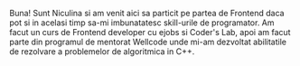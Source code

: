 Buna! Sunt Niculina si am venit aici sa particit pe partea de Frontend daca pot si in acelasi timp sa-mi imbunatatesc skill-urile de programator. Am facut un curs de Frontend developer cu ejobs si Coder's Lab, apoi am facut parte din programul de mentorat Wellcode unde mi-am dezvoltat abilitatile de rezolvare a problemelor de algoritmica in C++.
